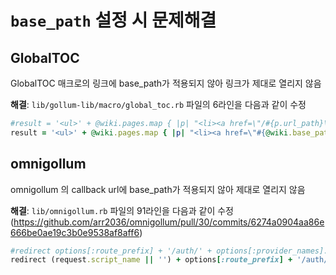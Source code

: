 # `base_path` 설정 시 문제해결

## GlobalTOC

GlobalTOC 매크로의 링크에 base_path가 적용되지 않아 링크가 제대로 열리지 않음

**해결**: `lib/gollum-lib/macro/global_toc.rb` 파일의 6라인을 다음과 같이 수정

```ruby
#result = '<ul>' + @wiki.pages.map { |p| "<li><a href=\"/#{p.url_path}\">#{p.url_path_display}</a></li>" }.join + '</ul>'
result = '<ul>' + @wiki.pages.map { |p| "<li><a href=\"#{@wiki.base_path}/#{p.url_path}\">#{p.url_path_display}</a></li>" }.join + '</ul>'
```

## omnigollum

omnigollum 의 callback url에 base_path가 적용되지 않아 제대로 열리지 않음

**해결**: `lib/omnigollum.rb` 파일의 91라인을 다음과 같이 수정 (https://github.com/arr2036/omnigollum/pull/30/commits/6274a0904aa86e666be0ae19c3b0e9538af8aff6)

```ruby
#redirect options[:route_prefix] + '/auth/' + options[:provider_names].first.to_s + "?origin=" +
redirect (request.script_name || '') + options[:route_prefix] + '/auth/' + options[:provider_names].first.to_s + "?origin=" +
```
